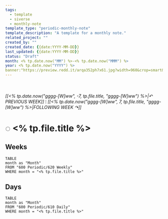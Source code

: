 ```yaml
---
tags:
  - template
  - siverse
  - monthly-note
template_type: "periodic-monthly-note"
template_description: "A template for a monthly note."
related_project: ""
created_by: ""
created_date: {{date:YYYY-MM-DD}}
last_updated: {{date:YYYY-MM-DD}}
status: "Draft"
month: <% tp.date.now("MM") %>-<% tp.date.now("MMM") %>  
year: <% tp.date.now("YYYY") %>  
banner:"https://preview.redd.it/arqa352ph7x61.jpg?width=960&crop=smart&auto=webp&s=84f9245d607b029667d5bfc4abf36547fc6213de"
---
```

⠀  
###### [[<% tp.date.now("gggg-[W]ww", -7, tp.file.title, "gggg-[W]ww") %>|↶ PREVIOUS WEEK]] ⁝ [[<% tp.date.now("gggg-[W]ww", 7, tp.file.title, "gggg-[W]ww") %>|FOLLOWING WEEK ↷]]  
# ◌ <% tp.file.title %>  
  
## Weeks  
```dataview  
TABLE  
month as "Month"  
FROM "600 Periodic/620 Weekly"  
WHERE month = "<% tp.file.title %>"  
```  
  
## Days  
```dataview  
TABLE  
month as "Month"  
FROM "600 Periodic/610 Daily"  
WHERE month = "<% tp.file.title %>"  
```